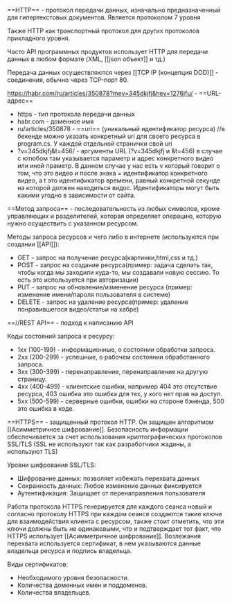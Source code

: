 ==HTTP== - протокол передачи данных, изначально предназначенный для гипертекстовых документов.
Является протоколом 7 уровня

Также HTTP как транспортный протокол для других протоколов прикладного уровня.

Часто API программных продуктов использует HTTP для передачи данных в любом формате (XML, [[json объект]] и тд.)

Передача данных осуществляются через [[TCP IP (концепция DOD)]] - соединения, обычно через TCP-порт 80.

https://habr.com/ru/articles/350878?mey=345dkjfj&hey=1276jfu/ - ==URL-адрес==
- https - тип протокола передачи данных
- habr.com - доменное имя
- ru/articles/350878 - ==uri== (уникальный идентификатор ресурса) //в бекенде можно указать конкретный uri для своего ресурса в program.cs. У каждой отдельной странички свой uri
- ?v=345dkjfj&t=456/ - аргументы URL (?v=345dkjfj и &t=456) в случае с ютюбом там указывается параметр и адрес конкретного видео или иной праметр. В данном случае у нас есть v который говорит о том, что это видео и после знака = идентификатор конкретного видео, а t это идентификатор времени, равный конкретной секунде на которой должен находиться видос. Идентификаторы могут быть какими угодно в зависимости от сайта.


==Метод запроса== - последовательность из любых символов, кроме управляющих и разделителей, которая определяет операцию, которую нужно осуществить с указанном ресурсом.

Методы запроса ресурсов и чего либо в интернете (используются при создании [[API]]):
- GET - запрос на получение ресурса(картинки,html,css и тд.)
- POST - запрос на создание ресурса(пример: задача сделать так, чтобы когда мы заходили куда-то, мы создавали новую сессию. То есть это используется при авторизации)
- PUT - запрос на обновление/изменение ресурса (пример: изменение имени/пароля пользователя в системе)
- DELETE - запрос на удаление ресурса(пример: удаление понравившегося видео/статьи на хабре)

==//REST API== - подход к написанию API

Коды состояний запроса к ресурсу:
- 1хх (100-199) - информационные, о состоянии обработки запроса.
- 2хх (200-299) - успешные, о рабочем состоянии обработанного запроса.
- 3хх (300-399) - перенаправление, перенаправление на другую страницу.
- 4хх (400-499) - клиентские ошибки, например 404 это отсутствие ресурса, 403 ошибка это ошибка для тех, у кого нет прав на доступ.
- 5хх (500-599) - серверные ошибки, ошибки на стороне бэкенда, 500 это ошибка в коде.

==HTTPS== - защищенный протокол HTTP. Он защищен алгоритмом [[Асимметричное шифрование]].
Безопасность информации обеспечивается за счет использования криптографических протоколов SSL/TLS (SSL не используют так как разработчики жадины, а используют TLS)

Уровни шифрования SSL/TLS:
- Шифрование данных: позволяет избежать перехвата данных
- Сохранность данных: Любое изменение данных фиксируется
- Аутентификация: Защищает от перенаправления пользователя

Работа протокола HTTPS генерируется для каждого сеанса новый и согласно протоколу HTTPS при каждом сеансе создаются такие ключи для взаимодействия клиента с ресурсом, также стоит отметить, что эти ключи должны быть не одинаковыми, что и подтверждает тот факт, что HTTPS использует [[Асимметричное шифрование]]. Возлежания перехвата используется сертификат, в нем указываются данные владельца ресурса и подпись владельца.

Виды сертификатов:
- Необходимого уровня безопасности.
- Количества доменных имен и поддоменов.
- Количества владельцев.







